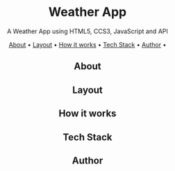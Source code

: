 <h1 align="center">Weather App</h1>
<p align="center">A Weather App using HTML5, CCS3, JavaScript and API</p>

<p align="center">
 <a href="#about">About</a> •
 <a href="#layout">Layout</a> • 
 <a href="#how-it-works">How it works</a> • 
 <a href="#tech-stack">Tech Stack</a> • 
  <a href="#author">Author</a> • 
 
</p>


<h2 align="center">About</h2>


<h2 align="center">Layout</h2>


<h2 align="center">How it works</h2>


<h2 align="center">Tech Stack</h2>


<h2 align="center">Author</h2>

